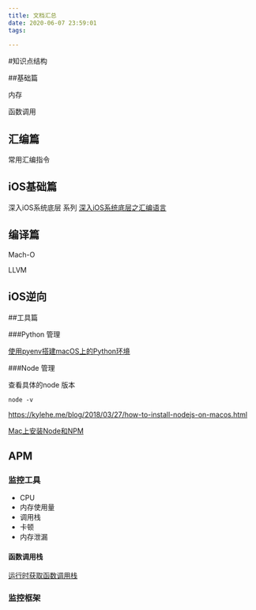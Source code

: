```yaml
---
title: 文档汇总
date: 2020-06-07 23:59:01
tags:
	
---
```


#知识点结构

##基础篇

内存

函数调用

## 汇编篇

常用汇编指令



## iOS基础篇

深入iOS系统底层 系列 [深入iOS系统底层之汇编语言](https://juejin.im/post/5a786ac96fb9a0633229890a)



## 编译篇

Mach-O



LLVM





## iOS逆向



##工具篇

###Python 管理

[使用pyenv搭建macOS上的Python环境](https://mp.weixin.qq.com/s?__biz=MzI3ODMwMzU1Nw==&mid=2247484454&idx=1&sn=d59dfb032df56e301e6f3d7a3af69554&source=41#wechat_redirect)

###Node 管理

查看具体的node 版本 

```
node -v
```

https://kylehe.me/blog/2018/03/27/how-to-install-nodejs-on-macos.html

[Mac上安装Node和NPM](https://www.jianshu.com/p/20ea93641bda)

## APM

### 监控工具

* CPU
* 内存使用量
* 调用栈
* 卡顿
* 内存泄漏



#### 函数调用栈 

[运行时获取函数调用栈](http://djs66256.github.io/2018/01/21/2018-01-21-运行时获取函数调用栈/)





### 监控框架



